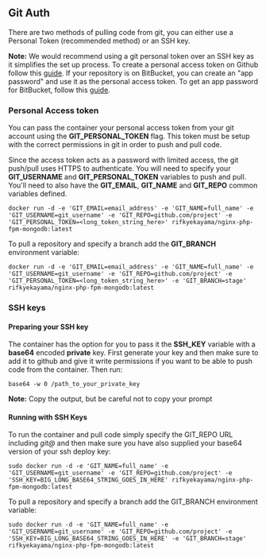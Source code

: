 ## Git Auth
There are two methods of pulling code from git, you can either use a Personal Token (recommended method) or an SSH key.

**Note:** We would recommend using a git personal token over an SSH key as it simplifies the set up process. To create a personal access token on Github follow this [guide](https://help.github.com/articles/creating-an-access-token-for-command-line-use/).
If your repository is on BitBucket, you can create an "app password" and use it as the personal access token. To get an app password for BitBucket, follow this [guide](https://confluence.atlassian.com/bitbucket/app-passwords-828781300.html).

### Personal Access token

You can pass the container your personal access token from your git account using the __GIT_PERSONAL_TOKEN__ flag. This token must be setup with the correct permissions in git in order to push and pull code.

Since the access token acts as a password with limited access, the git push/pull uses HTTPS to authenticate. You will need to specify your __GIT_USERNAME__ and __GIT_PERSONAL_TOKEN__ variables to push and pull. You'll need to also have the __GIT_EMAIL__, __GIT_NAME__ and __GIT_REPO__ common variables defined.

```
docker run -d -e 'GIT_EMAIL=email_address' -e 'GIT_NAME=full_name' -e 'GIT_USERNAME=git_username' -e 'GIT_REPO=github.com/project' -e 'GIT_PERSONAL_TOKEN=<long_token_string_here>' rifkyekayama/nginx-php-fpm-mongodb:latest
```

To pull a repository and specify a branch add the __GIT_BRANCH__ environment variable:
```
docker run -d -e 'GIT_EMAIL=email_address' -e 'GIT_NAME=full_name' -e 'GIT_USERNAME=git_username' -e 'GIT_REPO=github.com/project' -e 'GIT_PERSONAL_TOKEN=<long_token_string_here>' -e 'GIT_BRANCH=stage' rifkyekayama/nginx-php-fpm-mongodb:latest
```

### SSH keys

#### Preparing your SSH key
The container has the option for you to pass it the __SSH_KEY__ variable with a **base64** encoded **private** key. First generate your key and then make sure to add it to github and give it write permissions if you want to be able to push code from the container. Then run:
```
base64 -w 0 /path_to_your_private_key
```
**Note:** Copy the output, but be careful not to copy your prompt

#### Running with SSH Keys

To run the container and pull code simply specify the GIT_REPO URL including *git@* and then make sure you have also supplied your base64 version of your ssh deploy key:
```
sudo docker run -d -e 'GIT_NAME=full_name' -e 'GIT_USERNAME=git_username' -e 'GIT_REPO=github.com/project' -e 'SSH_KEY=BIG_LONG_BASE64_STRING_GOES_IN_HERE' rifkyekayama/nginx-php-fpm-mongodb:latest
```

To pull a repository and specify a branch add the GIT_BRANCH environment variable:
```
sudo docker run -d -e 'GIT_NAME=full_name' -e 'GIT_USERNAME=git_username' -e 'GIT_REPO=github.com/project' -e 'SSH_KEY=BIG_LONG_BASE64_STRING_GOES_IN_HERE' -e 'GIT_BRANCH=stage' rifkyekayama/nginx-php-fpm-mongodb:latest
